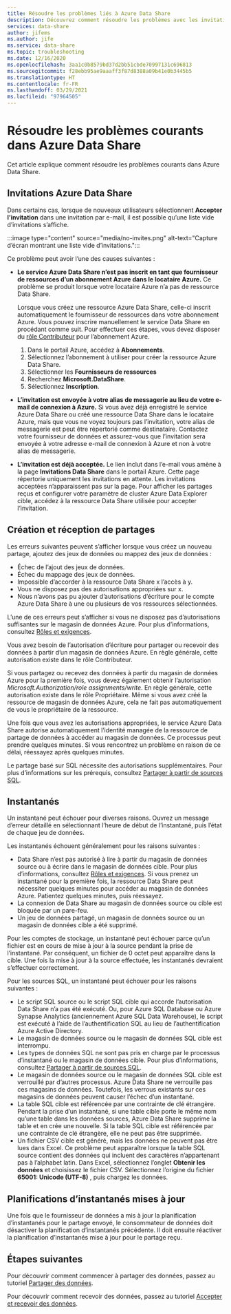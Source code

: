 ```yaml
---
title: Résoudre les problèmes liés à Azure Data Share
description: Découvrez comment résoudre les problèmes avec les invitations et les erreurs rencontrées lorsque vous créez ou recevez des partages de données dans Azure Data Share.
services: data-share
author: jifems
ms.author: jife
ms.service: data-share
ms.topic: troubleshooting
ms.date: 12/16/2020
ms.openlocfilehash: 3aa1c0b8579bd37d2bb51cbde70997131c696813
ms.sourcegitcommit: f28ebb95ae9aaaff3f87d8388a09b41e0b3445b5
ms.translationtype: HT
ms.contentlocale: fr-FR
ms.lasthandoff: 03/29/2021
ms.locfileid: "97964505"
---
```

# <a name="troubleshoot-common-problems-in-azure-data-share"></a>Résoudre les problèmes courants dans Azure Data Share 

Cet article explique comment résoudre les problèmes courants dans Azure Data Share. 

## <a name="azure-data-share-invitations"></a>Invitations Azure Data Share 

Dans certains cas, lorsque de nouveaux utilisateurs sélectionnent **Accepter l’invitation** dans une invitation par e-mail, il est possible qu’une liste vide d’invitations s’affiche. 

:::image type="content" source="media/no-invites.png" alt-text="Capture d’écran montrant une liste vide d’invitations.":::

Ce problème peut avoir l’une des causes suivantes :

* **Le service Azure Data Share n’est pas inscrit en tant que fournisseur de ressources d’un abonnement Azure dans le locataire Azure.** Ce problème se produit lorsque votre locataire Azure n’a pas de ressource Data Share. 

    Lorsque vous créez une ressource Azure Data Share, celle-ci inscrit automatiquement le fournisseur de ressources dans votre abonnement Azure. Vous pouvez inscrire manuellement le service Data Share en procédant comme suit. Pour effectuer ces étapes, vous devez disposer du [rôle Contributeur](../role-based-access-control/built-in-roles.md#contributor) pour l’abonnement Azure. 

    1. Dans le portail Azure, accédez à **Abonnements**.
    1. Sélectionnez l’abonnement à utiliser pour créer la ressource Azure Data Share.
    1. Sélectionner les **Fournisseurs de ressources**
    1. Recherchez **Microsoft.DataShare**.
    1. Sélectionnez **Inscription**.

* **L’invitation est envoyée à votre alias de messagerie au lieu de votre e-mail de connexion à Azure.** Si vous avez déjà enregistré le service Azure Data Share ou créé une ressource Data Share dans le locataire Azure, mais que vous ne voyez toujours pas l’invitation, votre alias de messagerie est peut être répertorié comme destinataire. Contactez votre fournisseur de données et assurez-vous que l’invitation sera envoyée à votre adresse e-mail de connexion à Azure et non à votre alias de messagerie.

* **L’invitation est déjà acceptée.** Le lien inclut dans l’e-mail vous amène à la page **Invitations Data Share** dans le portail Azure. Cette page répertorie uniquement les invitations en attente. Les invitations acceptées n’apparaissent pas sur la page. Pour afficher les partages reçus et configurer votre paramètre de cluster Azure Data Explorer cible, accédez à la ressource Data Share utilisée pour accepter l’invitation.

## <a name="creating-and-receiving-shares"></a>Création et réception de partages

Les erreurs suivantes peuvent s’afficher lorsque vous créez un nouveau partage, ajoutez des jeux de données ou mappez des jeux de données :

* Échec de l’ajout des jeux de données.
* Échec du mappage des jeux de données.
* Impossible d’accorder à la ressource Data Share x l’accès à y.
* Vous ne disposez pas des autorisations appropriées sur x.
* Nous n’avons pas pu ajouter d’autorisations d’écriture pour le compte Azure Data Share à une ou plusieurs de vos ressources sélectionnées.

L’une de ces erreurs peut s’afficher si vous ne disposez pas d’autorisations suffisantes sur le magasin de données Azure. Pour plus d’informations, consultez [Rôles et exigences](concepts-roles-permissions.md). 

Vous avez besoin de l’autorisation d’écriture pour partager ou recevoir des données à partir d’un magasin de données Azure. En règle générale, cette autorisation existe dans le rôle Contributeur. 

Si vous partagez ou recevez des données à partir du magasin de données Azure pour la première fois, vous devez également obtenir l’autorisation *Microsoft.Authorization/role assignments/write*. En règle générale, cette autorisation existe dans le rôle Propriétaire. Même si vous avez créé la ressource de magasin de données Azure, cela ne fait pas automatiquement de vous le propriétaire de la ressource. 

Une fois que vous avez les autorisations appropriées, le service Azure Data Share autorise automatiquement l’identité managée de la ressource de partage de données à accéder au magasin de données. Ce processus peut prendre quelques minutes. Si vous rencontrez un problème en raison de ce délai, réessayez après quelques minutes.

Le partage basé sur SQL nécessite des autorisations supplémentaires. Pour plus d’informations sur les prérequis, consultez [Partager à partir de sources SQL](how-to-share-from-sql.md).

## <a name="snapshots"></a>Instantanés
Un instantané peut échouer pour diverses raisons. Ouvrez un message d’erreur détaillé en sélectionnant l’heure de début de l’instantané, puis l’état de chaque jeu de données. 

Les instantanés échouent généralement pour les raisons suivantes :

* Data Share n’est pas autorisé à lire à partir du magasin de données source ou à écrire dans le magasin de données cible. Pour plus d’informations, consultez [Rôles et exigences](concepts-roles-permissions.md). Si vous prenez un instantané pour la première fois, la ressource Data Share peut nécessiter quelques minutes pour accéder au magasin de données Azure. Patientez quelques minutes, puis réessayez.
* La connexion de Data Share au magasin de données source ou cible est bloquée par un pare-feu.
* Un jeu de données partagé, un magasin de données source ou un magasin de données cible a été supprimé.

Pour les comptes de stockage, un instantané peut échouer parce qu’un fichier est en cours de mise à jour à la source pendant la prise de l’instantané. Par conséquent, un fichier de 0 octet peut apparaître dans la cible. Une fois la mise à jour à la source effectuée, les instantanés devraient s’effectuer correctement.

Pour les sources SQL, un instantané peut échouer pour les raisons suivantes :

* Le script SQL source ou le script SQL cible qui accorde l’autorisation Data Share n’a pas été exécuté. Ou, pour Azure SQL Database ou Azure Synapse Analytics (anciennement Azure SQL Data Warehouse), le script est exécuté à l’aide de l’authentification SQL au lieu de l’authentification Azure Active Directory.  
* Le magasin de données source ou le magasin de données SQL cible est interrompu.
* Les types de données SQL ne sont pas pris en charge par le processus d’instantané ou le magasin de données cible. Pour plus d’informations, consultez [Partager à partir de sources SQL](how-to-share-from-sql.md#supported-data-types).
* Le magasin de données source ou le magasin de données SQL cible est verrouillé par d’autres processus. Azure Data Share ne verrouille pas ces magasins de données. Toutefois, les verrous existants sur ces magasins de données peuvent causer l’échec d’un instantané.
* La table SQL cible est référencée par une contrainte de clé étrangère. Pendant la prise d’un instantané, si une table cible porte le même nom qu’une table dans les données sources, Azure Data Share supprime la table et en crée une nouvelle. Si la table SQL cible est référencée par une contrainte de clé étrangère, elle ne peut pas être supprimée.
* Un fichier CSV cible est généré, mais les données ne peuvent pas être lues dans Excel. Ce problème peut apparaître lorsque la table SQL source contient des données qui incluent des caractères n’appartenant pas à l’alphabet latin. Dans Excel, sélectionnez l’onglet **Obtenir les données** et choisissez le fichier CSV. Sélectionnez l’origine du fichier **65001: Unicode (UTF-8)** , puis chargez les données.

## <a name="updated-snapshot-schedules"></a>Planifications d’instantanés mises à jour
Une fois que le fournisseur de données a mis à jour la planification d’instantanés pour le partage envoyé, le consommateur de données doit désactiver la planification d’instantanés précédente. Il doit ensuite réactiver la planification d’instantanés mise à jour pour le partage reçu. 

## <a name="next-steps"></a>Étapes suivantes

Pour découvrir comment commencer à partager des données, passez au tutoriel [Partager des données](share-your-data.md). 

Pour découvrir comment recevoir des données, passez au tutoriel [Accepter et recevoir des données](subscribe-to-data-share.md).